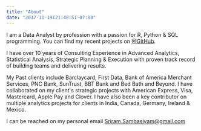 ```yaml
---
title: "About"
date: "2017-11-19T21:48:51-07:00"
---
```


I am a Data Analyst by profession with a passion for R, Python & SQL programming. You can find my recent projects on [@GitHub](https://github.com/SriramNY). 

I have over 10 years of Consulting Experience in Advanced Analytics, Statistical Analysis, Strategic Planning & Execution with proven track record of building teams and delivering results. </p>

My Past clients include Barclaycard, First Data, Bank of America Merchant Services, PNC Bank, SunTrust, BBT Bank and Bed Bath and Beyond. I have collaborated on my client's strategic projects with American Express, Visa, Mastercard, Apple Pay and Clover. I have also been a key contributor on multiple analytics projects for clients in India, Canada, Germany, Ireland & Mexico.

I can be reached on my personal email Sriram.Sambasivam@gmail.com
